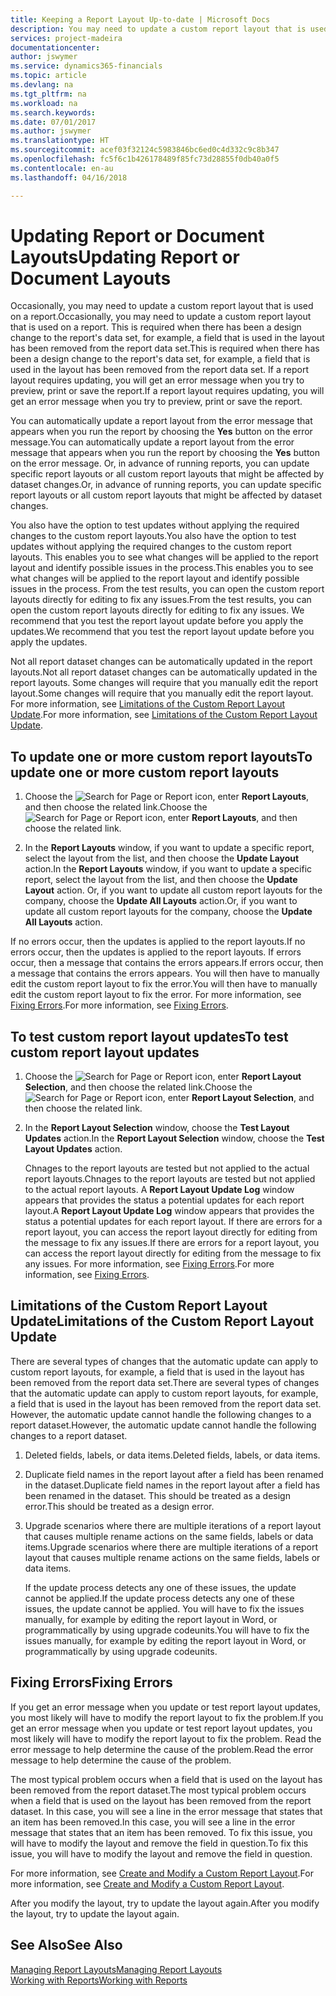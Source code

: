 ```yaml
---
title: Keeping a Report Layout Up-to-date | Microsoft Docs
description: You may need to update a custom report layout that is used on a report. This is required when there has been a design change to the report's data set, for example, a field that is used in the layout has been removed from the report data set.
services: project-madeira
documentationcenter: 
author: jswymer
ms.service: dynamics365-financials
ms.topic: article
ms.devlang: na
ms.tgt_pltfrm: na
ms.workload: na
ms.search.keywords: 
ms.date: 07/01/2017
ms.author: jswymer
ms.translationtype: HT
ms.sourcegitcommit: acef03f32124c5983846bc6ed0c4d332c9c8b347
ms.openlocfilehash: fc5f6c1b426178489f85fc73d28855f0db40a0f5
ms.contentlocale: en-au
ms.lasthandoff: 04/16/2018

---
```

# <a name="updating-report-or-document-layouts"></a><span data-ttu-id="ef66b-104">Updating Report or Document Layouts</span><span class="sxs-lookup"><span data-stu-id="ef66b-104">Updating Report or Document Layouts</span></span>
<span data-ttu-id="ef66b-105">Occasionally, you may need to update a custom report layout that is used on a report.</span><span class="sxs-lookup"><span data-stu-id="ef66b-105">Occasionally, you may need to update a custom report layout that is used on a report.</span></span> <span data-ttu-id="ef66b-106">This is required when there has been a design change to the report's data set, for example, a field that is used in the layout has been removed from the report data set.</span><span class="sxs-lookup"><span data-stu-id="ef66b-106">This is required when there has been a design change to the report's data set, for example, a field that is used in the layout has been removed from the report data set.</span></span> <span data-ttu-id="ef66b-107">If a report layout requires updating, you will get an error message when you try to preview, print or save the report.</span><span class="sxs-lookup"><span data-stu-id="ef66b-107">If a report layout requires updating, you will get an error message when you try to preview, print or save the report.</span></span>  
  
<span data-ttu-id="ef66b-108">You can automatically update a report layout from the error message that appears when you run the report by choosing the **Yes** button on the error message.</span><span class="sxs-lookup"><span data-stu-id="ef66b-108">You can automatically update a report layout from the error message that appears when you run the report by choosing the **Yes** button on the error message.</span></span> <span data-ttu-id="ef66b-109">Or, in advance of running reports, you can update specific report layouts or all custom report layouts that might be affected by dataset changes.</span><span class="sxs-lookup"><span data-stu-id="ef66b-109">Or, in advance of running reports, you can update specific report layouts or all custom report layouts that might be affected by dataset changes.</span></span>  
  
<span data-ttu-id="ef66b-110">You also have the option to test updates without applying the required changes to the custom report layouts.</span><span class="sxs-lookup"><span data-stu-id="ef66b-110">You also have the option to test updates without applying the required changes to the custom report layouts.</span></span> <span data-ttu-id="ef66b-111">This enables you to see what changes will be applied to the report layout and identify possible issues in the process.</span><span class="sxs-lookup"><span data-stu-id="ef66b-111">This enables you to see what changes will be applied to the report layout and identify possible issues in the process.</span></span> <span data-ttu-id="ef66b-112">From the test results, you can open the custom report layouts directly for editing to fix any issues.</span><span class="sxs-lookup"><span data-stu-id="ef66b-112">From the test results, you can open the custom report layouts directly for editing to fix any issues.</span></span> <span data-ttu-id="ef66b-113">We recommend that you test the report layout update before you apply the updates.</span><span class="sxs-lookup"><span data-stu-id="ef66b-113">We recommend that you test the report layout update before you apply the updates.</span></span>  
  
<span data-ttu-id="ef66b-114">Not all report dataset changes can be automatically updated in the report layouts.</span><span class="sxs-lookup"><span data-stu-id="ef66b-114">Not all report dataset changes can be automatically updated in the report layouts.</span></span> <span data-ttu-id="ef66b-115">Some changes will require that you manually edit the report layout.</span><span class="sxs-lookup"><span data-stu-id="ef66b-115">Some changes will require that you manually edit the report layout.</span></span> <span data-ttu-id="ef66b-116">For more information, see [Limitations of the Custom Report Layout Update](ui-update-report-layouts.md#UpdateLimitations).</span><span class="sxs-lookup"><span data-stu-id="ef66b-116">For more information, see [Limitations of the Custom Report Layout Update](ui-update-report-layouts.md#UpdateLimitations).</span></span>  
  
## <a name="to-update-one-or-more-custom-report-layouts"></a><span data-ttu-id="ef66b-117">To update one or more custom report layouts</span><span class="sxs-lookup"><span data-stu-id="ef66b-117">To update one or more custom report layouts</span></span>  
  
1.  <span data-ttu-id="ef66b-118">Choose the ![Search for Page or Report](media/ui-search/search_small.png "Search for Page or Report icon") icon, enter **Report Layouts**, and then choose the related link.</span><span class="sxs-lookup"><span data-stu-id="ef66b-118">Choose the ![Search for Page or Report](media/ui-search/search_small.png "Search for Page or Report icon") icon, enter **Report Layouts**, and then choose the related link.</span></span>  
  
2.  <span data-ttu-id="ef66b-119">In the **Report Layouts** window, if you want to update a specific report, select the layout from the list, and then choose the **Update Layout** action.</span><span class="sxs-lookup"><span data-stu-id="ef66b-119">In the **Report Layouts** window, if you want to update a specific report, select the layout from the list, and then choose the **Update Layout** action.</span></span> <span data-ttu-id="ef66b-120">Or, if you want to update all custom report layouts for the company, choose the **Update All Layouts** action.</span><span class="sxs-lookup"><span data-stu-id="ef66b-120">Or, if you want to update all custom report layouts for the company, choose the **Update All Layouts** action.</span></span>  

<span data-ttu-id="ef66b-121">If no errors occur, then the updates is applied to the report layouts.</span><span class="sxs-lookup"><span data-stu-id="ef66b-121">If no errors occur, then the updates is applied to the report layouts.</span></span> <span data-ttu-id="ef66b-122">If errors occur, then a message that contains the errors appears.</span><span class="sxs-lookup"><span data-stu-id="ef66b-122">If errors occur, then a message that contains the errors appears.</span></span> <span data-ttu-id="ef66b-123">You will then have to manually edit the custom report layout to fix the error.</span><span class="sxs-lookup"><span data-stu-id="ef66b-123">You will then have to manually edit the custom report layout to fix the error.</span></span> <span data-ttu-id="ef66b-124">For more information, see [Fixing Errors](ui-update-report-layouts.md#FixErrors).</span><span class="sxs-lookup"><span data-stu-id="ef66b-124">For more information, see [Fixing Errors](ui-update-report-layouts.md#FixErrors).</span></span>  

## <a name="to-test-custom-report-layout-updates"></a><span data-ttu-id="ef66b-125">To test custom report layout updates</span><span class="sxs-lookup"><span data-stu-id="ef66b-125">To test custom report layout updates</span></span>  
  
1. <span data-ttu-id="ef66b-126">Choose the ![Search for Page or Report](media/ui-search/search_small.png "Search for Page or Report icon") icon, enter **Report Layout Selection**, and then choose the related link.</span><span class="sxs-lookup"><span data-stu-id="ef66b-126">Choose the ![Search for Page or Report](media/ui-search/search_small.png "Search for Page or Report icon") icon, enter **Report Layout Selection**, and then choose the related link.</span></span>  
  
2. <span data-ttu-id="ef66b-127">In the **Report Layout Selection** window, choose the **Test Layout Updates** action.</span><span class="sxs-lookup"><span data-stu-id="ef66b-127">In the **Report Layout Selection** window, choose the **Test Layout Updates** action.</span></span>  
  
   <span data-ttu-id="ef66b-128">Chnages to the report layouts are tested but not applied to the actual report layouts.</span><span class="sxs-lookup"><span data-stu-id="ef66b-128">Chnages to the report layouts are tested but not applied to the actual report layouts.</span></span> <span data-ttu-id="ef66b-129">A **Report Layout Update Log** window appears that provides the status a potential updates for each report layout.</span><span class="sxs-lookup"><span data-stu-id="ef66b-129">A **Report Layout Update Log** window appears that provides the status a potential updates for each report layout.</span></span> <span data-ttu-id="ef66b-130">If there are errors for a report layout, you can access the report layout directly for editing from the message to fix any issues.</span><span class="sxs-lookup"><span data-stu-id="ef66b-130">If there are errors for a report layout, you can access the report layout directly for editing from the message to fix any issues.</span></span> <span data-ttu-id="ef66b-131">For more information, see [Fixing Errors](ui-update-report-layouts.md#FixErrors).</span><span class="sxs-lookup"><span data-stu-id="ef66b-131">For more information, see [Fixing Errors](ui-update-report-layouts.md#FixErrors).</span></span>  
  
##  <a name="UpdateLimitations"></a> <span data-ttu-id="ef66b-132">Limitations of the Custom Report Layout Update</span><span class="sxs-lookup"><span data-stu-id="ef66b-132">Limitations of the Custom Report Layout Update</span></span>  
 <span data-ttu-id="ef66b-133">There are several types of changes that the automatic update can apply to custom report layouts, for example, a field that is used in the layout has been removed from the report data set.</span><span class="sxs-lookup"><span data-stu-id="ef66b-133">There are several types of changes that the automatic update can apply to custom report layouts, for example, a field that is used in the layout has been removed from the report data set.</span></span> <span data-ttu-id="ef66b-134">However, the automatic update cannot handle the following changes to a report dataset.</span><span class="sxs-lookup"><span data-stu-id="ef66b-134">However, the automatic update cannot handle the following changes to a report dataset.</span></span>  
  
1. <span data-ttu-id="ef66b-135">Deleted fields, labels, or data items.</span><span class="sxs-lookup"><span data-stu-id="ef66b-135">Deleted fields, labels, or data items.</span></span>  
  
2. <span data-ttu-id="ef66b-136">Duplicate field names in the report layout after a field has been renamed in the dataset.</span><span class="sxs-lookup"><span data-stu-id="ef66b-136">Duplicate field names in the report layout after a field has been renamed in the dataset.</span></span> <span data-ttu-id="ef66b-137">This should be treated as a design error.</span><span class="sxs-lookup"><span data-stu-id="ef66b-137">This should be treated as a design error.</span></span>  
  
3. <span data-ttu-id="ef66b-138">Upgrade scenarios where there are multiple iterations of a report layout that causes multiple rename actions on the same fields, labels or data items.</span><span class="sxs-lookup"><span data-stu-id="ef66b-138">Upgrade scenarios where there are multiple iterations of a report layout that causes multiple rename actions on the same fields, labels or data items.</span></span>  
  
   <span data-ttu-id="ef66b-139">If the update process detects any one of these issues, the update cannot be applied.</span><span class="sxs-lookup"><span data-stu-id="ef66b-139">If the update process detects any one of these issues, the update cannot be applied.</span></span> <span data-ttu-id="ef66b-140">You will have to fix the issues manually, for example by editing the report layout in Word, or programmatically by using upgrade codeunits.</span><span class="sxs-lookup"><span data-stu-id="ef66b-140">You will have to fix the issues manually, for example by editing the report layout in Word, or programmatically by using upgrade codeunits.</span></span>  
  
##  <a name="FixErrors"></a> <span data-ttu-id="ef66b-141">Fixing Errors</span><span class="sxs-lookup"><span data-stu-id="ef66b-141">Fixing Errors</span></span>  
 <span data-ttu-id="ef66b-142">If you get an error message when you update or test report layout updates, you most likely will have to modify the report layout to fix the problem.</span><span class="sxs-lookup"><span data-stu-id="ef66b-142">If you get an error message when you update or test report layout updates, you most likely will have to modify the report layout to fix the problem.</span></span> <span data-ttu-id="ef66b-143">Read the error message to help determine the cause of the problem.</span><span class="sxs-lookup"><span data-stu-id="ef66b-143">Read the error message to help determine the cause of the problem.</span></span>  
  
 <span data-ttu-id="ef66b-144">The most typical problem occurs when a field that is used on the layout has been removed from the report dataset.</span><span class="sxs-lookup"><span data-stu-id="ef66b-144">The most typical problem occurs when a field that is used on the layout has been removed from the report dataset.</span></span> <span data-ttu-id="ef66b-145">In this case, you will see a line in the error message that states that an item has been removed.</span><span class="sxs-lookup"><span data-stu-id="ef66b-145">In this case, you will see a line in the error message that states that an item has been removed.</span></span> <span data-ttu-id="ef66b-146">To fix this issue, you will have to modify the layout and remove the field in question.</span><span class="sxs-lookup"><span data-stu-id="ef66b-146">To fix this issue, you will have to modify the layout and remove the field in question.</span></span>  
  
 <span data-ttu-id="ef66b-147">For more information, see [Create and Modify a Custom Report Layout](ui-how-create-custom-report-layout.md#ModifyCustomLayout).</span><span class="sxs-lookup"><span data-stu-id="ef66b-147">For more information, see [Create and Modify a Custom Report Layout](ui-how-create-custom-report-layout.md#ModifyCustomLayout).</span></span>  
  
 <span data-ttu-id="ef66b-148">After you modify the layout, try to update the layout again.</span><span class="sxs-lookup"><span data-stu-id="ef66b-148">After you modify the layout, try to update the layout again.</span></span>  
  
## <a name="see-also"></a><span data-ttu-id="ef66b-149">See Also</span><span class="sxs-lookup"><span data-stu-id="ef66b-149">See Also</span></span>  
 [<span data-ttu-id="ef66b-150">Managing Report Layouts</span><span class="sxs-lookup"><span data-stu-id="ef66b-150">Managing Report Layouts</span></span>](ui-manage-report-layouts.md)  
 [<span data-ttu-id="ef66b-151">Working with Reports</span><span class="sxs-lookup"><span data-stu-id="ef66b-151">Working with Reports</span></span>](ui-work-report.md)  
